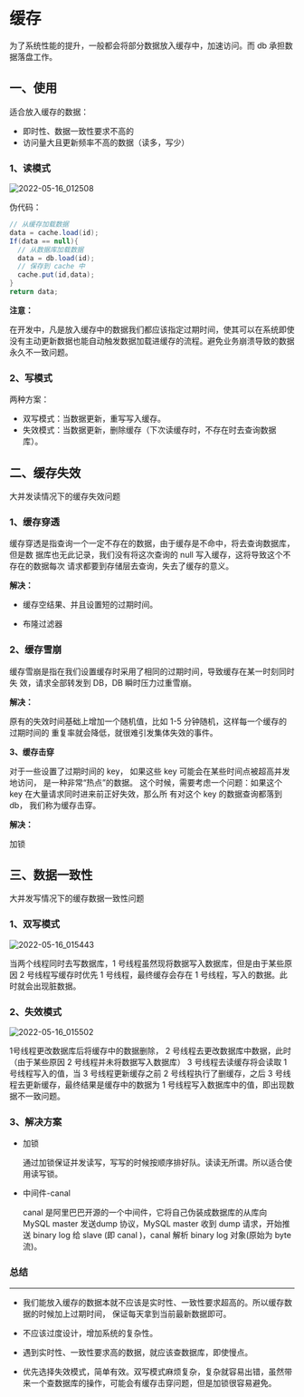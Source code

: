 # 缓存

为了系统性能的提升，一般都会将部分数据放入缓存中，加速访问。而 db 承担数据落盘工作。

## 一、使用

适合放入缓存的数据：

- 即时性、数据一致性要求不高的
- 访问量大且更新频率不高的数据（读多，写少）

### 1、读模式

![2022-05-16_012508](https://img.qinweizhao.com/2022/05/2022-05-16_012508.png)

伪代码：

```java
// 从缓存加载数据 
data = cache.load(id);
If(data == null){
  // 从数据库加载数据
  data = db.load(id);
  // 保存到 cache 中
  cache.put(id,data);
} 
return data;
```

**注意：**

在开发中，凡是放入缓存中的数据我们都应该指定过期时间，使其可以在系统即使没有主动更新数据也能自动触发数据加载进缓存的流程。避免业务崩溃导致的数据永久不一致问题。

### 2、写模式

两种方案：

- 双写模式：当数据更新，重写写入缓存。
- 失效模式：当数据更新，删除缓存（下次读缓存时，不存在时去查询数据库）。

## 二、缓存失效

大并发读情况下的缓存失效问题

### 1、缓存穿透

缓存穿透是指查询一个一定不存在的数据，由于缓存是不命中，将去查询数据库，但是数 据库也无此记录，我们没有将这次查询的 null 写入缓存，这将导致这个不存在的数据每次 请求都要到存储层去查询，失去了缓存的意义。

**解决：**

- 缓存空结果、并且设置短的过期时间。

- 布隆过滤器

### 2、缓存雪崩

缓存雪崩是指在我们设置缓存时采用了相同的过期时间，导致缓存在某一时刻同时失 效，请求全部转发到 DB，DB 瞬时压力过重雪崩。

**解决：** 

原有的失效时间基础上增加一个随机值，比如 1-5 分钟随机，这样每一个缓存的过期时间的 重复率就会降低，就很难引发集体失效的事件。

**3、缓存击穿**

对于一些设置了过期时间的 key， 如果这些 key 可能会在某些时间点被超高并发地访问， 是一种非常“热点”的数据。 这个时候，需要考虑一个问题：如果这个 key 在大量请求同时进来前正好失效，那么所 有对这个 key 的数据查询都落到 db， 我们称为缓存击穿。

**解决：**

加锁

## 三、数据一致性

大并发写情况下的缓存数据一致性问题

### 1、双写模式

![2022-05-16_015443](https://img.qinweizhao.com/2022/05/2022-05-16_015443.png)

当两个线程同时去写数据库，1 号线程虽然现将数据写入数据库，但是由于某些原因 2 号线程写缓存时优先 1 号线程，最终缓存会存在 1 号线程，写入的数据。此时就会出现脏数据。

### 2、失效模式

![2022-05-16_015502](https://img.qinweizhao.com/2022/05/2022-05-16_015502.png)

1号线程更改数据库后将缓存中的数据删除， 2 号线程去更改数据库中数据，此时（由于某些原因 2 号线程并未将数据写入数据库） 3 号线程去读缓存将会读取 1 号线程写入的值，当 3 号线程更新缓存之前 2 号线程执行了删缓存，之后 3 号线程去更新缓存，最终结果是缓存中的数据为 1 号线程写入数据库中的值，即出现数据不一致问题。

### 3、解决方案

- 加锁

  通过加锁保证并发读写，写写的时候按顺序排好队。读读无所谓。所以适合使用读写锁。

- 中间件-canal

  canal 是阿里巴巴开源的一个中间件，它将自己伪装成数据库的从库向 MySQL master 发送dump 协议，MySQL master 收到 dump 请求，开始推送 binary log 给 slave (即 canal )，canal 解析 binary log 对象(原始为 byte 流)。

### 总结

****

- 我们能放入缓存的数据本就不应该是实时性、一致性要求超高的。所以缓存数据的时候加上过期时间， 保证每天拿到当前最新数据即可。

- 不应该过度设计，增加系统的复杂性。

- 遇到实时性、一致性要求高的数据，就应该查数据库，即使慢点。
- 优先选择失效模式，简单有效。双写模式麻烦复杂，复杂就容易出错，虽然带来一个查数据库的操作，可能会有缓存击穿问题，但是加锁很容易避免。 
